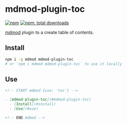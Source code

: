 # mdmod-plugin-toc

[![npm](https://flat.badgen.net/npm/v/mdmod-plugin-toc)][npm-url]
[![npm: total downloads](https://flat.badgen.net/npm/dt/mdmod-plugin-toc)][npm-url]

[npm-url]: https://npmjs.org/package/mdmod-plugin-toc

[mdmod](https://github.com/uetchy/mdmod) plugin to a create table of contents.

## Install

```bash
npm i -g mdmod mdmod-plugin-toc
# or `npm i mdmod mdmod-plugin-toc` to use it locally
```

## Use

```md
<!-- START mdmod {use: 'toc'} -->

- [mdmod-plugin-toc](#mdmod-plugin-toc)
  - [Install](#install)
  - [Use](#use)

<!-- END mdmod -->
```

